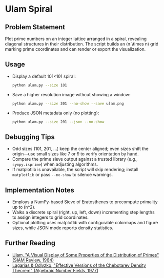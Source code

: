 # Ulam Spiral

## Problem Statement
Plot prime numbers on an integer lattice arranged in a spiral, revealing diagonal structures in their distribution. The script builds an \(n \times n\) grid marking prime coordinates and can render or export the visualization.

## Usage
- Display a default 101×101 spiral:
  ```bash
  python ulam.py --size 101
  ```
- Save a higher resolution image without showing a window:
  ```bash
  python ulam.py --size 301 --no-show --save ulam.png
  ```
- Produce JSON metadata only (no plotting):
  ```bash
  python ulam.py --size 201 --json --no-show
  ```

## Debugging Tips
- Odd sizes (101, 201, …) keep the center aligned; even sizes shift the origin—use small sizes like 7 or 9 to verify orientation by hand.
- Compare the prime sieve output against a trusted library (e.g., `sympy.isprime`) when adjusting algorithms.
- If matplotlib is unavailable, the script will skip rendering; install `matplotlib` or pass `--no-show` to silence warnings.

## Implementation Notes
- Employs a NumPy-based Sieve of Eratosthenes to precompute primality up to \(n^2\).
- Walks a discrete spiral (right, up, left, down) incrementing step lengths to assign integers to grid coordinates.
- Optional plotting uses matplotlib with configurable colormaps and figure sizes, while JSON mode reports density statistics.

## Further Reading
- [Ulam, "A Visual Display of Some Properties of the Distribution of Primes" (SIAM Review, 1964)](https://doi.org/10.1137/1006065)
- [Lagarias & Odlyzko, "Effective Versions of the Chebotarev Density Theorem" (Algebraic Number Fields, 1977)](https://doi.org/10.1016/S0304-3975(97)00052-5)
